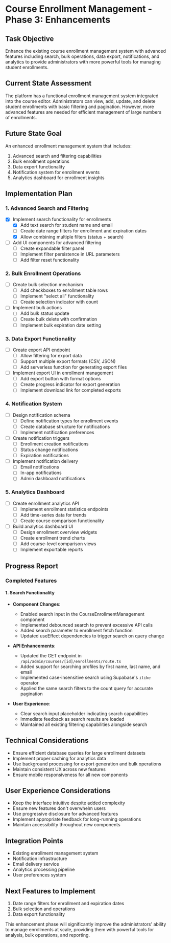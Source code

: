 # Course Enrollment Management - Phase 3: Enhancements

## Task Objective
Enhance the existing course enrollment management system with advanced features including search, bulk operations, data export, notifications, and analytics to provide administrators with more powerful tools for managing student enrollments.

## Current State Assessment
The platform has a functional enrollment management system integrated into the course editor. Administrators can view, add, update, and delete student enrollments with basic filtering and pagination. However, more advanced features are needed for efficient management of large numbers of enrollments.

## Future State Goal
An enhanced enrollment management system that includes:
1. Advanced search and filtering capabilities
2. Bulk enrollment operations
3. Data export functionality
4. Notification system for enrollment events
5. Analytics dashboard for enrollment insights

## Implementation Plan

### 1. Advanced Search and Filtering
- [x] Implement search functionality for enrollments
  - [x] Add text search for student name and email
  - [ ] Create date range filters for enrollment and expiration dates
  - [x] Allow combining multiple filters (status + search)
- [ ] Add UI components for advanced filtering
  - [ ] Create expandable filter panel
  - [ ] Implement filter persistence in URL parameters
  - [ ] Add filter reset functionality

### 2. Bulk Enrollment Operations
- [ ] Create bulk selection mechanism
  - [ ] Add checkboxes to enrollment table rows
  - [ ] Implement "select all" functionality
  - [ ] Create selection indicator with count
- [ ] Implement bulk actions
  - [ ] Add bulk status update
  - [ ] Create bulk delete with confirmation
  - [ ] Implement bulk expiration date setting

### 3. Data Export Functionality
- [ ] Create export API endpoint
  - [ ] Allow filtering for export data
  - [ ] Support multiple export formats (CSV, JSON)
  - [ ] Add serverless function for generating export files
- [ ] Implement export UI in enrollment management
  - [ ] Add export button with format options
  - [ ] Create progress indicator for export generation
  - [ ] Implement download link for completed exports

### 4. Notification System
- [ ] Design notification schema
  - [ ] Define notification types for enrollment events
  - [ ] Create database structure for notifications
  - [ ] Implement notification preferences
- [ ] Create notification triggers
  - [ ] Enrollment creation notifications
  - [ ] Status change notifications
  - [ ] Expiration notifications
- [ ] Implement notification delivery
  - [ ] Email notifications
  - [ ] In-app notifications
  - [ ] Admin dashboard notifications

### 5. Analytics Dashboard
- [ ] Create enrollment analytics API
  - [ ] Implement enrollment statistics endpoints
  - [ ] Add time-series data for trends
  - [ ] Create course comparison functionality
- [ ] Build analytics dashboard UI
  - [ ] Design enrollment overview widgets
  - [ ] Create enrollment trend charts
  - [ ] Add course-level comparison views
  - [ ] Implement exportable reports

## Progress Report

### Completed Features

#### 1. Search Functionality
- **Component Changes**:
  - Enabled search input in the CourseEnrollmentManagement component
  - Implemented debounced search to prevent excessive API calls
  - Added search parameter to enrollment fetch function
  - Updated useEffect dependencies to trigger search on query change

- **API Enhancements**:
  - Updated the GET endpoint in `/api/admin/courses/[id]/enrollments/route.ts`
  - Added support for searching profiles by first name, last name, and email
  - Implemented case-insensitive search using Supabase's `ilike` operator
  - Applied the same search filters to the count query for accurate pagination

- **User Experience**:
  - Clear search input placeholder indicating search capabilities
  - Immediate feedback as search results are loaded
  - Maintained all existing filtering capabilities alongside search

## Technical Considerations
- Ensure efficient database queries for large enrollment datasets
- Implement proper caching for analytics data
- Use background processing for export generation and bulk operations
- Maintain consistent UX across new features
- Ensure mobile responsiveness for all new components

## User Experience Considerations
- Keep the interface intuitive despite added complexity
- Ensure new features don't overwhelm users
- Use progressive disclosure for advanced features
- Implement appropriate feedback for long-running operations
- Maintain accessibility throughout new components

## Integration Points
- Existing enrollment management system
- Notification infrastructure
- Email delivery service
- Analytics processing pipeline
- User preferences system

## Next Features to Implement
1. Date range filters for enrollment and expiration dates
2. Bulk selection and operations
3. Data export functionality

This enhancement phase will significantly improve the administrators' ability to manage enrollments at scale, providing them with powerful tools for analysis, bulk operations, and reporting. 